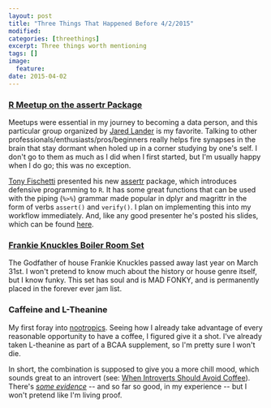 ```yaml
---
layout: post
title: "Three Things That Happened Before 4/2/2015"
modified:
categories: [threethings]
excerpt: Three things worth mentioning
tags: []
image:
  feature:
date: 2015-04-02
---
```


### [R Meetup on the assertr Package](http://www.meetup.com/nyhackr/events/221109492/)

Meetups were essential in my journey to becoming a data person, and this particular group organized by [Jared Lander](https://twitter.com/jaredlander) is my favorite. Talking to other professionals/enthusiasts/pros/beginners really helps fire synapses in the brain that stay dormant when holed up in a corner studying by one's self. I don't go to them as much as I did when I first started, but I'm usually happy when I do go; this was no exception.

[Tony Fischetti](https://github.com/tonyfischetti) presented his new [assertr](https://github.com/tonyfischetti/assertr) package, which introduces defensive programming to `R`. It has some great functions that can be used with the piping (`%>%`) grammar made popular in dplyr and magrittr in the form of verbs `assert()` and `verify()`. I plan on implementing this into my workflow immediately. And, like any good presenter he's posted his slides, which can be found [here](http://www.onthelambda.com/wp-content/uploads/2015/03/assertr-presentation.html#/).

### [Frankie Knuckles Boiler Room Set](http://boilerroom.tv/recording/frankie-knuckles-60-min-mix/)

The Godfather of house Frankie Knuckles passed away last year on March 31st. I won't pretend to know much about the history or house genre itself, but I know funky. This set has soul and is MAD FONKY, and is permanently placed in the forever ever jam list.

### Caffeine and L-Theanine

My first foray into [nootropics](http://en.wikipedia.org/wiki/Nootropic). Seeing how I already take advantage of every reasonable opportunity to have a coffee, I figured give it a shot. I've already taken L-theanine as part of a BCAA supplement, so I'm pretty sure I won't die. 

In short, the combination is supposed to give you a more chill mood, which sounds great to an introvert (see: [When Introverts Should Avoid Coffee](http://nymag.com/scienceofus/2014/10/when-introverts-should-avoid-coffee.html)). There's [_some evidence_](http://www.researchgate.net/publication/5841233_The_effects_of_L-theanine_caffeine_and_their_combination_on_cognition_and_mood) -- and so far so good, in my experience -- but I won't pretend like I'm living proof.

